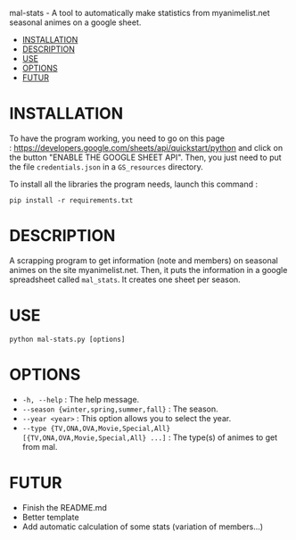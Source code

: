 mal-stats - A tool to automatically make statistics from myanimelist.net seasonal animes on a google sheet.

- [INSTALLATION](#installation)
- [DESCRIPTION](#description)
- [USE](#use)
- [OPTIONS](#options)
- [FUTUR](#futur)

# INSTALLATION

To have the program working, you need to go on this page : https://developers.google.com/sheets/api/quickstart/python and click on the button "ENABLE THE GOOGLE SHEET API". Then, you just need to put the file `credentials.json` in a `GS_resources` directory.

To install all the libraries the program needs, launch this command :

    pip install -r requirements.txt

# DESCRIPTION

A scrapping program to get information (note and members) on seasonal animes on the site myanimelist.net.
Then, it puts the information in a google spreadsheet called `mal_stats`. It creates one sheet per season.

# USE

    python mal-stats.py [options]

# OPTIONS

- `-h, --help` : The help message.
- `--season {winter,spring,summer,fall}` : The season.
- `--year <year>` : This option allows you to select the year.
- `--type {TV,ONA,OVA,Movie,Special,All} [{TV,ONA,OVA,Movie,Special,All} ...]` : The type(s) of animes to get from mal.

# FUTUR

- Finish the README.md
- Better template
- Add automatic calculation of some stats (variation of members...)
